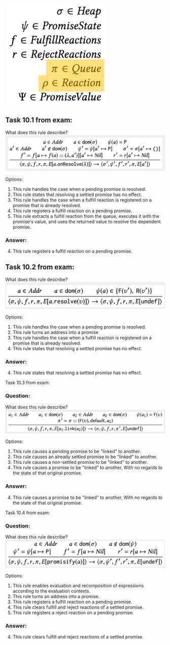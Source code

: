 ![SemanticsCheatSheet.png](Pictures%2FSemanticsCheatSheet.png)

## Task 10.1 from exam:
What does this rule describe?
![SemanticsOfPromises1.png](Pictures%2FSemanticsOfPromises1.png)

Options:
1. This rule handles the case when a pending promise is resolved. 
2. This rule states that resolving a settled promise has no effect. 
3. This rule handles the case when a fulfill reaction is registered on a promise that is already resolved. 
4. This rule registers a fulfill reaction on a pending promise. 
5. This rule extracts a fulfill reaction from the queue, executes it with the promise's value, and uses the returned 
   value to resolve the dependent promise.

### Answer:
4. This rule registers a fulfill reaction on a pending promise.


## Task 10.2 from exam:
What does this rule describe?
![SemanticsOfPromises2.png](Pictures%2FSemanticsOfPromises2.png)

Options:
1. This rule handles the case when a pending promise is resolved. 
2. This rule turns an address into a promise 
3. This rule handles the case when a fulfill reaction is registered on a promise that is already resolved. 
4. This rule states that resolving a settled promise has no effect.

### Answer:
4. This rule states that resolving a settled promise has no effect.


Task 10.3 from exam:
### Question:
What does this rule describe?
![SemanticsOfPromises3.png](Pictures%2FSemanticsOfPromises3.png)

Options:
1. This rule causes a pending promise to be "linked" to another. 
2. This rule causes an already settled promise to be "linked" to another. 
3. This rule causes a non-settled promise to be "linked" to another. 
4. This rule causes a promise to be "linked" to another, With no regards to the state of that original promise.

### Answer:
4. This rule causes a promise to be "linked" to another, With no regards to the state of that original promise.


Task 10.4 from exam:
### Question:
What does this rule describe?
![SemanticsOfPromises4.png](Pictures%2FSemanticsOfPromises4.png)

Options:
1. This rule enables evaluation and recomposition of expressions according to the evaluation contexts. 
2. This rule turns an address into a promise. 
3. This rule registers a fulfill reaction on a pending promise. 
4. This rule clears fulfill and reject reactions of a settled promise. 
5. This rule registers a reject reaction on a pending promise.

### Answer:
4. This rule clears fulfill and reject reactions of a settled promise.